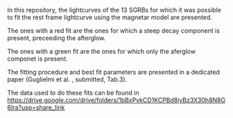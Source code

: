 In this repository, the lightcurves of the 13 SGRBs for which it was possible to fit the rest frame lightcurve using the magnetar model are presented.

The ones with a red fit are the ones for which a steep decay component is present, preceeding the afterglow.

The ones with a green fit are the ones for which only the aferglow componet is present.

The fitting procedure and best fit parameters are presented in a dedicated paper (Guglielmi et al. , submitted, Tab.3).

The data used to do these fits can be found in https://drive.google.com/drive/folders/1bBxPvkCD1KCPBd8iyBz3X30h8N8G6Ira?usp=share_link
